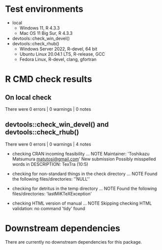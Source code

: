 # Test environments

* local
    * Windows 11, R 4.3.3
    * Mac OS 11 Big Sur, R 4.3.3
* devtools::check_win_devel()
* devtools::check_rhub()
    * Windows Server 2022, R-devel, 64 bit
    * Ubuntu Linux 20.04.1 LTS, R-release, GCC
    * Fedora Linux, R-devel, clang, gfortran

# R CMD check results

## On local check 

There were 0 errors  | 0 warnings  | 0 notes

## devtools::check_win_devel() and devtools::check_rhub()

There were 0 errors  | 0 warnings  | 4 notes

* checking CRAN incoming feasibility ... NOTE
  Maintainer: 'Toshikazu Matsumura <matutosi@gmail.com>'
  New submission
  Possibly misspelled words in DESCRIPTION:
    TexTra (10:5)

* checking for non-standard things in the check directory ... NOTE
  Found the following files/directories:
  ''NULL''

* checking for detritus in the temp directory ... NOTE
  Found the following files/directories:
  'lastMiKTeXException'

* checking HTML version of manual ... NOTE
  Skipping checking HTML validation: no command 'tidy' found

# Downstream dependencies

There are currently no downstream dependencies for this package.
